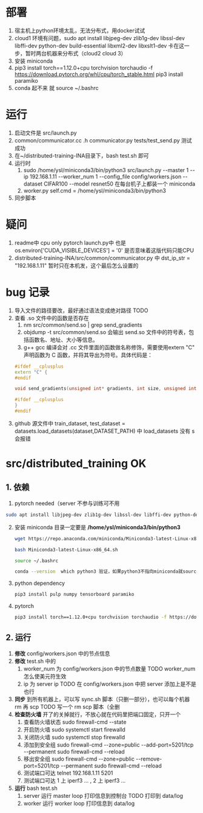 <!--
 * @Author: pinkfloyd-eminem 13219058346@163.com
 * @Date: 2023-05-10 21:44:04
 * @LastEditors: YSL88 slyangzz@163.com
 * @LastEditTime: 2023-05-11 22:40:01
 * @FilePath: /ysl/distributed-training-INA/YSL.md
 * @Description: 这是默认设置,请设置`customMade`, 打开koroFileHeader查看配置 进行设置: https://github.com/OBKoro1/koro1FileHeader/wiki/%E9%85%8D%E7%BD%AE
-->
# 部署
1. 宿主机上python环境太乱，无法分布式，用docker试试
2. cloud1 环境有问题，sudo apt install libjpeg-dev zlib1g-dev libssl-dev libffi-dev python-dev build-essential libxml2-dev libxslt1-dev 卡在这一步，暂时两台机器来分布式（cloud2 cloud 3）
3. 安装 miniconda
4. pip3 install torch==1.12.0+cpu torchvision torchaudio -f https://download.pytorch.org/whl/cpu/torch_stable.html
    pip3 install paramiko
5. conda 起不来 就 source ~/.bashrc
# 运行
1. 启动文件是 src/launch.py
2. common/communicator.cc .h communicator.py  tests/test_send.py 测试成功
3. 在~/distributed-training-INA目录下，bash test.sh 即可
4. 运行时 
    1. sudo /home/ysl/miniconda3/bin/python3 src/launch.py --master 1 --ip 192.168.1.11 --worker_num 1 --config_file config/workers.json --dataset CIFAR100 --model resnet50
    在每台机子上都装一个 miniconda 
    2. worker.py self.cmd = /home/ysl/miniconda3/bin/python3
5. 同步脚本


# 疑问
1. readme中 cpu only pytorch launch.py中 也是os.environ['CUDA_VISIBLE_DEVICES'] = '0'
是否意味着这版代码只能CPU 
2. distributed-training-INA/src/common/communicator.py 中 dst_ip_str = "192.168.1.11" 暂时只在本机发，这个最后怎么设置的
# bug 记录
1. 导入文件的路径要改，最好通过语法变成绝对路径 TODO
2. 查看 .so 文件中的函数是否存在
    1. nm src/common/send.so | grep send_gradients
    2. objdump -t src/common/send.so 会输出 send.so 文件中的符号表，包括函数名、地址、大小等信息。
    3. g++ gcc 编译会对 .cc 文件里面的函数做名称修饰，需要使用extern "C" 声明函数为 C 函数，并将其导出为符号。具体代码是：
    ``` c++
    #ifdef __cplusplus
    extern "C" {
    #endif

    void send_gradients(unsigned int* gradients, int size, unsigned int dest, int tag, unsigned int src, int rank);

    #ifdef __cplusplus
    }
    #endif
    ```
3. github 源文件中 train_dataset, test_dataset = datasets.load_datasets(dataset,DATASET_PATH) 中 load_datasets 没有 s 会报错
# src/distributed_training OK
## 1. 依赖
1. pytorch needed（server 不参与训练可不用

  ```bash
  sudo apt install libjpeg-dev zlib1g-dev libssl-dev libffi-dev python-dev build-essential libxml2-dev libxslt1-dev
  ```
2. 安装 miniconda
    目录一定要是 **/home/ysl/miniconda3/bin/python3**
    ```bash
    wget https://repo.anaconda.com/miniconda/Miniconda3-latest-Linux-x86_64.sh

    bash Miniconda3-latest-Linux-x86_64.sh

    source ~/.bashrc

    conda --version  which python3 验证，如果python3不指向miniconda就source ~/.bashrc
    ```
3. python dependency  

    ```bash
    pip3 install pulp numpy tensorboard paramiko
    ```
4. pytorch 
    ```bash
    pip3 install torch==1.12.0+cpu torchvision torchaudio -f https://download.pytorch.org/whl/cpu/torch_stable.html
    ```
## 2. 运行
1. **修改** config/workers.json 中的节点信息
2. **修改** test.sh 中的 
    1. worker_num 为 config/workers.json 中的节点数量 
    TODO worker_num 怎么使美元符生效
    2. ip 为 server ip
    TODO 在 config/workers.json 中把 server 添加上是不是也行
3. **同步** 到所有机器上，可以写 sync.sh 脚本（只删一部分），也可以每个机器 rm 再 scp
    TODO 写一个 rm scp 脚本（全删
4. **检查防火墙** 开了的关掉就行，不放心就在代码里把端口固定，只开一个
    1. 查看防火墙状态 sudo firewall-cmd --state
    2. 开启防火墙 sudo systemctl start firewalld
    3. 关闭防火墙 sudo systemctl stop firewalld
    4. 添加到安全组 
        sudo firewall-cmd --zone=public --add-port=5201/tcp --permanent
        sudo firewall-cmd --reload
    5. 移出安全组
        sudo firewall-cmd --zone=public --remove-port=5201/tcp --permanent
        sudo firewall-cmd --reload
    6. 测试端口可达 telnet 192.168.1.11 5201
    7. 测试端口可达 1 上 iperf3 ... , 2 上 iperf3 ...
5. **运行** bash test.sh
    1. server 运行 master loop 打印信息到控制台
    TODO 打印到 data/log
    2. worker 运行 worker loop 打印信息到 data/log





